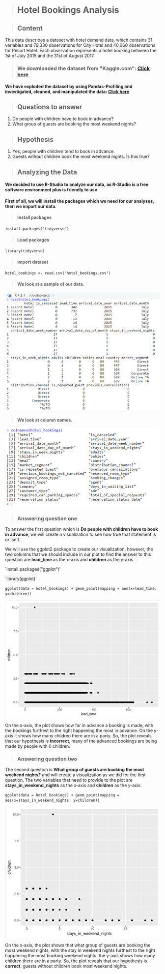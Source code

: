 > # Hotel Bookings Analysis

> ## Content
This data describes a dataset with hotel demand data, which contains 31 variables and 79,330 observations for City Hotel and 40,060 observations for Resort Hotel. Each observation represents a hotel booking between the 1st of July 2015 and the 31st of August 2017.

> ### We downloaded the dataset from "Kaggle.com": [Click here](https://www.kaggle.com/datasets/mojtaba142/hotel-booking)

#### We have exploded the dataset by using Pandas-Profiling and investigated, cleaned, and manipulated the data: [Click here]()

> ## Questions to answer
1. Do people with children have to book in advance?
2. What group of guests are booking the most weekend nights?

> ## Hypothesis
1. Yes, people with children tend to book in advance.
2. Guests without children book the most weekend nights. Is this true?


> ## Analyzing the Data

#### We decided to use R-Studio to analyze our data, as R-Studio is a free software environment plus is friendly to use.

#### First of all, we will install the packages which we need for our analyses, then we import our data.


> #### Install packages

`install.packages("tidyverse")`


> #### Load packages

`library(tidyverse)`


> #### import dataset

`hotel_bookings <- read.csv("hotel_bookings.csv")`


> #### We look at a sample of our data.

![](images/image-2.png)


> #### We look at column names.

![](images/image-4.png)


> ### Answering question one

To answer the first question which is **Do people with children have to book in advance**, we will create a visualization to see how true that statement is or isn't.

We will use the ggplot2 package to create our visualization, however, the two columns that we should include in our plot to find the answer to this question are **lead_time** as the x-axis and **children** as the y-axis.

`install.packages("ggplot")'

`library(ggplot)'

`ggplot(data = hotel_bookings) + geom_point(mapping = aes(x=lead_time, y=children))`


![](images/image-5.png)


On the x-axis, the plot shows how far in advance a booking is made, with the bookings furthest to the right happening the most in advance. On the y-axis it shows how many children there are in a party. So, the plot reveals that our hypothesis is **incorrect**, many of the advanced bookings are being made by people with 0 children.


> ### Answering question two

The second question is **What group of guests are booking the most weekend nights?** and will create a visualization as we did for the first question. The two variables that need to provide to the plot are **stays_in_weekend_nights** as the x-axis and **children** as the y-axis.

`ggplot(data = hotel_bookings) + geom_point(mapping = aes(x=stays_in_weekend_nights, y=children))`


![](images/image-6.png)


On the x-axis, the plot shows that what group of guests are booking the most weekend nights, with the stay in weekend nights furthest to the right happening the most booking weekend nights. the y-axis shows how many children there are in a party. So, the plot reveals that our hypothesis is **correct**, guests without children book most weekend nights.